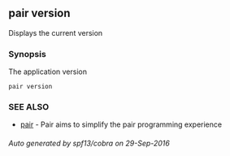 ## pair version

Displays the current version

### Synopsis


The application version

```
pair version
```

### SEE ALSO
* [pair](pair.md)	 - Pair aims to simplify the pair programming experience

###### Auto generated by spf13/cobra on 29-Sep-2016
